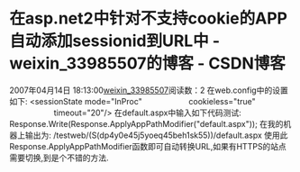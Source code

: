 # 在asp.net2中针对不支持cookie的APP自动添加sessionid到URL中 - weixin_33985507的博客 - CSDN博客
2007年04月14日 18:13:00[weixin_33985507](https://me.csdn.net/weixin_33985507)阅读数：2
在web.config中的设置如下:
<sessionState mode="InProc"
                    cookieless="true"
                    timeout="20"/>
在default.aspx中输入如下代码测试:
Response.Write(Response.ApplyAppPathModifier("default.aspx"));
在我的机器上输出为:
/testweb/(S(dp4y0e45j5yoeq45beh1sk55))/default.aspx 
使用此Response.ApplyAppPathModifier函数即可自动转换URL,如果有HTTPS的站点需要切换,到是个不错的方法.
